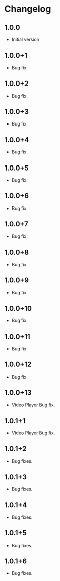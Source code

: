 # Changelog

## 1.0.0
- Initial version

## 1.0.0+1
- Bug fix.

## 1.0.0+2
- Bug fix.

## 1.0.0+3
- Bug fix.

## 1.0.0+4
- Bug fix.

## 1.0.0+5
- Bug fix.

## 1.0.0+6
- Bug fix.

## 1.0.0+7
- Bug fix.

## 1.0.0+8
- Bug fix.

## 1.0.0+9
- Bug fix.
## 1.0.0+10
- Bug fix.

## 1.0.0+11
- Bug fix.

## 1.0.0+12
- Bug fix.

## 1.0.0+13
- Video Player Bug fix.

## 1.0.1+1
- Video Player Bug fix.

## 1.0.1+2
- Bug fixes.

## 1.0.1+3
- Bug fixes.

## 1.0.1+4
- Bug fixes.

## 1.0.1+5
- Bug fixes.

## 1.0.1+6
- Bug fixes.